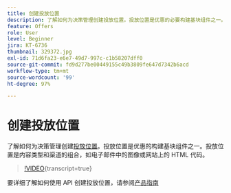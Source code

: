 ```yaml
---
title: 创建投放位置
description: 了解如何为决策管理创建投放位置。投放位置是优惠的必要构建基块组件之一。
feature: Offers
role: User
level: Beginner
jira: KT-6736
thumbnail: 329372.jpg
exl-id: 71d6fa23-e6e7-49d7-997c-c1b58207dff0
source-git-commit: fd9d277be00449155c49b3809fe647d7342b6acd
workflow-type: tm+mt
source-wordcount: '99'
ht-degree: 97%

---
```


# 创建投放位置

了解如何为决策管理创建[投放位置](https://experienceleague.adobe.com/docs/journey-optimizer/using/offer-decisioniong/create-components/creating-placements.html?lang=zh-Hans)。投放位置是优惠的构建基块组件之一。投放位置是内容类型和渠道的组合，如电子邮件中的图像或网站上的 HTML 代码。

>[!VIDEO](https://video.tv.adobe.com/v/329372?quality=12&learn=on){transcript=true}

要详细了解如何使用 API 创建投放位置，请参阅[产品指南](https://experienceleague.adobe.com/docs/journey-optimizer/using/offer-decisioniong/api-reference/offers-api/placements/create.html?lang=zh-Hans)
